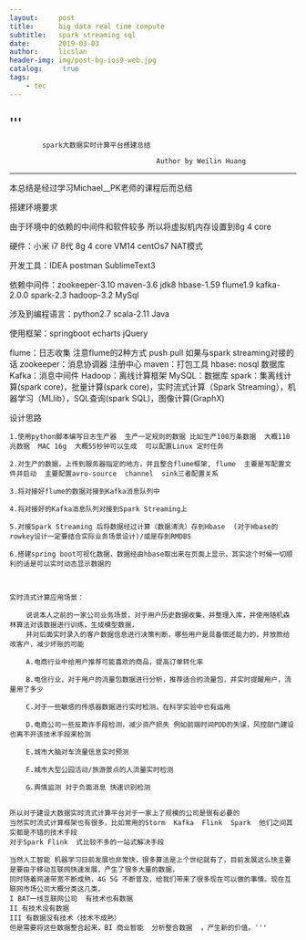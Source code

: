 ```yaml
---
layout:     post
title:      big data real time compute
subtitle:   spark streaming sql   
date:       2019-03-03
author:     licslan
header-img: img/post-bg-ios9-web.jpg
catalog: 	 true
tags:
    - tec
---  
```


'''
--------------------------------------------------------------


			spark大数据实时计算平台搭建总结  

										Author by Weilin Huang
--------------------------------------------------------------

本总结是经过学习Michael__PK老师的课程后而总结


搭建环境要求

由于环境中的依赖的中间件和软件较多  所以将虚拟机内存设置到8g 4 core

硬件：小米 i7 8代  8g  4 core   VM14  centOs7  NAT模式

开发工具：IDEA  postman  SublimeText3 

依赖中间件：zookeeper-3.10  maven-3.6  jdk8  hbase-1.59  flume1.9  kafka-2.0.0  spark-2.3  hadoop-3.2  MySql

涉及到编程语言：python2.7  scala-2.11  Java

使用框架：springboot echarts jQuery

flume：日志收集  注意flume的2种方式 push  pull  如果与spark streaming对接的话
zookeeper：消息协调器 注册中心
maven：打包工具
hbase: nosql 数据库
Kafka：消息中间件
Hadoop：离线计算框架
MySQL：数据库
spark：集离线计算(spark core)，批量计算(spark core)，实时流式计算（Spark Streaming），机器学习（MLlib），SQL查询(spark SQL)，图像计算(GraphX)

设计思路

	1.使用python脚本编写日志生产器  生产一定规则的数据 比如生产100万条数据  大概110兆数据  MAC 16g  大概55秒钟可以生成  可以配置Linux 定时任务

	2.对生产的数据，上传到服务器指定的地方，并且整合flume框架, flume  主要是写配置文件并启动  主要配置avro-source  channel  sink三者配置关系

	3.将对接好flume的数据对接到Kafka消息队列中

	4.将对接好的Kafka消息队列对接到Spark Streaming上

	5.对接Spark Streaming 后将数据经过计算（数据清洗）存到Hbase  (对于Hbase的rowkey设计一定要结合实际业务场景设计)/或是存到RMDBS

	6.搭建spring boot可视化数据，数据经由hbase取出来在页面上显示，其实这个时候一切顺利的话是可以实时动态显示数据的



	实时流式计算应用场景：

		说说本人之前的一家公司业务场景，对于用户历史数据收集，并整理入库，并使用随机森林算法对该数据进行训练，生成模型数据，
		并对后面实时录入的客户数据信息进行决策判断，哪些用户是具备偿还能力的，并放款给改客户，减少坏账的可能

		A.电商行业中给用户推荐可能喜欢的商品，提高订单转化率

		B.电信行业，对于用户的流量包数据进行分析，推荐适合的流量包，并实时提醒用户，流量用了多少

		C.对于一些敏感的传感器数据进行实时检测，在科学实验中也有运用

		D.电商公司一些反欺诈手段检测，减少资产损失 例如前端时间PDD的失误，风控部门建设也离不开该技术手段来检测

		E.城市大脑对车流量信息实时预测

		F.城市大型公园活动/旅游景点的人流量实时检测

		G.舆情监测 对于负面消息 快速识别检测


	所以对于建设大数据实时流式计算平台对于一家上了规模的公司是很有必要的
	当然实时流式计算框架也有很多，比如常用的Storm  Kafka  Flink  Spark  他们之间其实都是不错的技术手段
	对于Spark Flink  式比较不多的一站式解决手段  	

	当然人工智能 机器学习日前发展也非常快，很多算法是上个世纪就有了，目前发展这么快主要是要由于移动互联网快速发展，产生了很多大量的数据，
	同时随着网速带宽不断成熟，4G 5G 不断普及，给我们带来了很多现在可以做的事情。现在互联网市场公司大概分类这几类，
	I BAT一线互联网公司  有技术也有数据
	II 有技术没有数据 
	III 有数据没有技术（技术不成熟）
	但是需要将这些数据整合起来，BI 商业智能  分析整合数据  ，产生新的价值。'''


